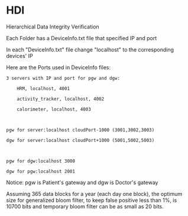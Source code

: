 # HDI
Hierarchical Data Integrity Verification


Each Folder has a DeviceInfo.txt file that specified IP and port

In each "DeviceInfo.txt" file change "localhost" to the corresponding devices' IP


Here are the Ports used in DeviceInfo files:

	3 servers with IP and port for pgw and dgw:

		HRM, localhost, 4001

		activity_tracker, localhost, 4002

		calorimeter, localhost, 4003



	pgw for server:localhost cloudPort-1000 (3001,3002,3003)

	dgw for server:localhost cloudPort+1000 (5001,5002,5003)



	pgw for dgw:localhost 3000

	dgw for pgw:localhost 2001

Notice: pgw is Patient's gateway and dgw is Doctor's gateway

Assuming 365 data blocks for a year (each day one block), the optimum size for generalized bloom filter, to keep false positive less than 1%, is 10700 bits and temporary bloom filter can be as small as 20 bits. 

